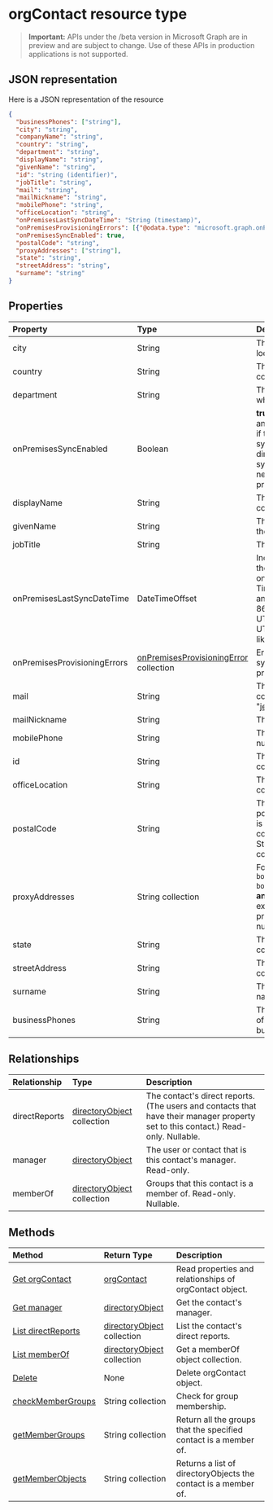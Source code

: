 # orgContact resource type

> **Important:** APIs under the /beta version in Microsoft Graph are in preview and are subject to change. Use of these APIs in production applications is not supported.

## JSON representation

Here is a JSON representation of the resource

<!-- {
  "blockType": "resource",
  "optionalProperties": [
    "directReports",
    "manager",
    "memberOf"
  ],
  "@odata.type": "microsoft.graph.orgcontact"
}-->

```json
{
  "businessPhones": ["string"],
  "city": "string",
  "companyName": "string",
  "country": "string",
  "department": "string",
  "displayName": "string",
  "givenName": "string",
  "id": "string (identifier)",
  "jobTitle": "string",
  "mail": "string",
  "mailNickname": "string",
  "mobilePhone": "string",
  "officeLocation": "string",
  "onPremisesLastSyncDateTime": "String (timestamp)",
  "onPremisesProvisioningErrors": [{"@odata.type": "microsoft.graph.onPremisesProvisioningError"}],
  "onPremisesSyncEnabled": true,
  "postalCode": "string",
  "proxyAddresses": ["string"],
  "state": "string",
  "streetAddress": "string",
  "surname": "string"
}

```
## Properties
| Property	   | Type	|Description|
|:---------------|:--------|:----------|
|city|String| The city in which the contact is located. |
|country|String| The country/region in which the contact is located. |
|department|String| The name for the department in which the contact works. |
|onPremisesSyncEnabled|Boolean|**true** if this object is synced from an on-premises directory; **false** if this object was originally synced from an on-premises directory but is no longer synced; **null** if this object has never been synced from an on-premises directory (default).|
|displayName|String| The display name for the contact. |
|givenName|String| The given name (first name) of the contact. |
|jobTitle|String| The contact's job title. |
|onPremisesLastSyncDateTime|DateTimeOffset|Indicates the last time at which the object was synced with the on-premises directory. The Timestamp type represents date and time information using ISO 8601 format and is always in UTC time. For example, midnight UTC on Jan 1, 2014 would look like this: `'2014-01-01T00:00:00Z'`|
|onPremisesProvisioningErrors|[onPremisesProvisioningError](onpremisesprovisioningerror.md) collection| Errors when using Microsoft synchronization product during provisioning. |
|mail|String| The SMTP address for the contact, for example, "jeff@contoso.onmicrosoft.com". |
|mailNickname|String| The mail alias for the contact. |
|mobilePhone|String| The primary cellular telephone number for the contact. |
|id|String| The unique identifier for the contact. Read-only.|
|officeLocation|String| The office location in the contact's place of business. |
|postalCode|String| The postal code for the contact's postal address. The postal code is specific to the contact's country/region. In the United States of America, this attribute contains the ZIP code. |
|proxyAddresses|String collection| For example: `["SMTP: bob@contoso.com", "smtp: bob@sales.contoso.com"]` The **any** operator is required for filter expressions on multi-valued properties. Read-only. Not nullable. Supports $filter. |
|state|String| The state or province in the contact's address. |
|streetAddress|String| The street address of the contact's place of business. |
|surname|String| The contact's surname (family name or last name). |
|businessPhones|String| The primary telephone number of the contact's place of business. |

## Relationships
| Relationship | Type	|Description|
|:---------------|:--------|:----------|
|directReports|[directoryObject](directoryobject.md) collection| The contact's direct reports. (The users and contacts that have their manager property set to this contact.)  Read-only. Nullable.|
|manager|[directoryObject](directoryobject.md)| The user or contact that is this contact's manager. Read-only.|
|memberOf|[directoryObject](directoryobject.md) collection| Groups that this contact is a member of. Read-only. Nullable.|

## Methods

| Method		   | Return Type	|Description|
|:---------------|:--------|:----------|
|[Get orgContact](../api/orgcontact_get.md) | [orgContact](orgcontact.md) |Read properties and relationships of orgContact object.|
|[Get manager](../api/orgcontact_get_manager.md) |[directoryObject](directoryobject.md)| Get the contact's manager.|
|[List directReports](../api/orgcontact_list_directreports.md) |[directoryObject](directoryobject.md) collection| List the contact's direct reports.|
|[List memberOf](../api/orgcontact_list_memberof.md) |[directoryObject](directoryobject.md) collection| Get a memberOf object collection.|
|[Delete](../api/orgcontact_delete.md) | None |Delete orgContact object. |
|[checkMemberGroups](../api/orgcontact_checkmembergroups.md)|String collection| Check for group membership. |
|[getMemberGroups](../api/orgcontact_getmembergroups.md)|String collection| Return all the groups that the specified contact is a member of. |
|[getMemberObjects](../api/orgcontact_getmemberobjects.md)|String collection| Returns a list of directoryObjects the contact is a member of. |

<!-- uuid: 8fcb5dbc-d5aa-4681-8e31-b001d5168d79
2015-10-25 14:57:30 UTC -->
<!-- {
  "type": "#page.annotation",
  "description": "orgContact resource",
  "keywords": "",
  "section": "documentation",
  "tocPath": ""
}-->